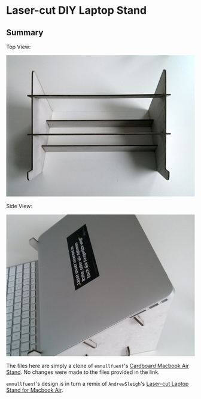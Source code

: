 # Laser-cut DIY Laptop Stand

## Summary

Top View:

![top-view](img/top-view.jpg)

Side View:

![side-view](img/side-view.jpg)

The files here are simply a clone of `emnullfuenf`'s [Cardboard Macbook Air Stand](http://www.thingiverse.com/thing:71405). No changes were made to the files provided in the link.

`emnullfuenf`'s design is in turn a remix of `AndrewSleigh`'s [Laser-cut Laptop Stand for Macbook Air](http://www.thingiverse.com/thing:22724).
